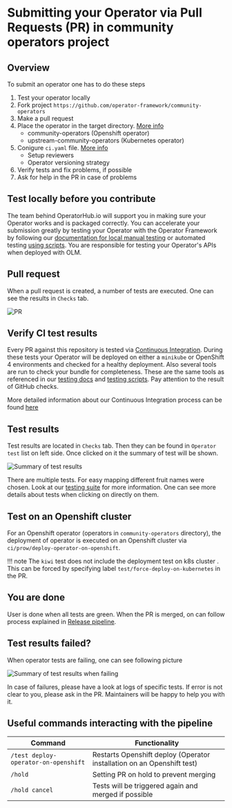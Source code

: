 # Submitting your Operator via Pull Requests (PR) in community operators project

## Overview
To submit an operator one has to do these steps

1. Test your operator locally
1. Fork project `https://github.com/operator-framework/community-operators`
1. Make a pull request
1. Place the operator in the target directory. [More info](./contributing-where-to.md)
    - community-operators (Openshift operator)
    - upstream-community-operators (Kubernetes operator)
1. Conigure `ci.yaml` file. [More info](./operator-ci-yaml.md)
    - Setup reviewers
    - Operator versioning strategy
1. Verify tests and fix problems, if possible
1. Ask for help in the PR in case of problems

## Test locally before you contribute

The team behind OperatorHub.io will support you in making sure your Operator works and is packaged correctly. You can accelerate your submission greatly by testing your Operator with the Operator Framework by following our [documentation for local manual testing](./testing-operators.md) or automated testing [using scripts](./operator-test-suite.md). You are responsible for testing your Operator's APIs when deployed with OLM.

## Pull request
When a pull request is created, a number of tests are executed. One can see the results in `Checks` tab.

![PR](images/op_test_pr.png)

## Verify CI test results

Every PR against this repository is tested via [Continuous Integration](./tests-in-pr.md). During these tests your Operator will be deployed on either a `minikube` or OpenShift 4 environments and checked for a healthy deployment. Also several tools are run to check your bundle for completeness. These are the same tools as referenced in our [testing docs](./testing-operators.md) and [testing scripts](./operator-test-suite.md). Pay attention to the result of GitHub checks.

More detailed information about our Continuous Integration process can be found [here](./tests-in-pr.md)

## Test results

Test results are located in `Checks` tab. Then they can be found in `Operator test` list on left side. Once clicked on it the summary of test will be shown. 

![Summary of test results](images/op_pr_tests_all_ok.png)

There are multiple tests. For easy mapping different fruit names were chosen. Look at our [testing suite](./tests-in-pr.md) for more information.
One can see more details about tests when clicking on directly on them. 

## Test on an Openshift cluster
For an Openshift operator (operators in `community-operators` directory), the deployment of operator is executed on an Openshift cluster via `ci/prow/deploy-operator-on-openshift`.

!!! note
    The `kiwi` test does not include the deployment test on k8s cluster . This can be forced by specifying label `test/force-deploy-on-kubernetes` in the PR.

## You are done
User is done when all tests are green. When the PR is merged, on can follow process explained in [Release pipeline](./operator-release-process.md).
## Test results failed?
When operator tests are failing, one can see following picture

![Summary of test results when failing](images/op_pr_tests_failed.png)

In case of failures, please have a look at logs of specific tests. If error is not clear to you, please ask in the PR. Maintainers will be happy to help you with it.

## Useful commands interacting with the pipeline
Command | Functionality
--- | --- | 
`/test deploy-operator-on-openshift` | Restarts Openshift deploy (Operator installation on an Openshift test)
`/hold` | Setting PR on hold to prevent merging
`/hold cancel` | Tests will be triggered again and merged if possible

